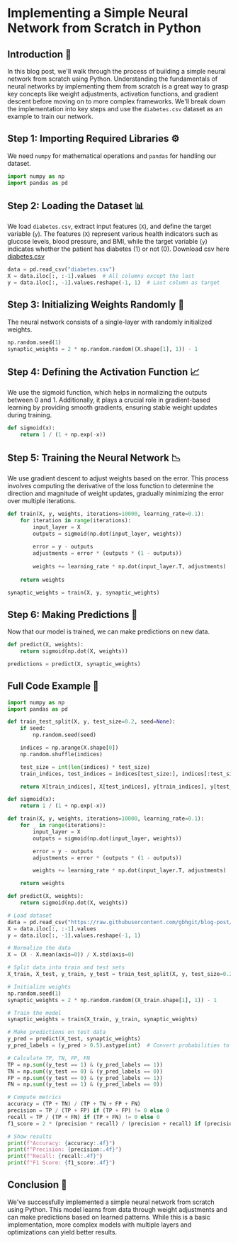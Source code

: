# Implementing a Simple Neural Network from Scratch in Python

## Introduction 🎯

In this blog post, we'll walk through the process of building a simple neural network from scratch using Python. Understanding the fundamentals of neural networks by implementing them from scratch is a great way to grasp key concepts like weight adjustments, activation functions, and gradient descent before moving on to more complex frameworks. We'll break down the implementation into key steps and use the `diabetes.csv` dataset as an example to train our network.

## Step 1: Importing Required Libraries ⚙️

We need `numpy` for mathematical operations and `pandas` for handling our dataset.

```python
import numpy as np
import pandas as pd
```

## Step 2: Loading the Dataset 📊

We load `diabetes.csv`, extract input features (`X`), and define the target variable (`y`). The features (`X`) represent various health indicators such as glucose levels, blood pressure, and BMI, while the target variable (`y`) indicates whether the patient has diabetes (1) or not (0). Download csv here [diabetes.csv](https://raw.githubusercontent.com/gbhgit/blog-post/refs/heads/main/csv-files/diabetes.csv)

```python
data = pd.read_csv("diabetes.csv")
X = data.iloc[:, :-1].values  # All columns except the last
y = data.iloc[:, -1].values.reshape(-1, 1)  # Last column as target
```

## Step 3: Initializing Weights Randomly 🎲

The neural network consists of a single-layer with randomly initialized weights.

```python
np.random.seed(1)
synaptic_weights = 2 * np.random.random((X.shape[1], 1)) - 1
```

## Step 4: Defining the Activation Function 📈

We use the sigmoid function, which helps in normalizing the outputs between 0 and 1. Additionally, it plays a crucial role in gradient-based learning by providing smooth gradients, ensuring stable weight updates during training.

```python
def sigmoid(x):
    return 1 / (1 + np.exp(-x))
```

## Step 5: Training the Neural Network 📉

We use gradient descent to adjust weights based on the error. This process involves computing the derivative of the loss function to determine the direction and magnitude of weight updates, gradually minimizing the error over multiple iterations.

```python
def train(X, y, weights, iterations=10000, learning_rate=0.1):
    for iteration in range(iterations):
        input_layer = X
        outputs = sigmoid(np.dot(input_layer, weights))
        
        error = y - outputs
        adjustments = error * (outputs * (1 - outputs))
        
        weights += learning_rate * np.dot(input_layer.T, adjustments)
    
    return weights

synaptic_weights = train(X, y, synaptic_weights)
```

## Step 6: Making Predictions 🤖

Now that our model is trained, we can make predictions on new data.

```python
def predict(X, weights):
    return sigmoid(np.dot(X, weights))

predictions = predict(X, synaptic_weights)
```

## Full Code Example 🚀

```python
import numpy as np
import pandas as pd

def train_test_split(X, y, test_size=0.2, seed=None):
    if seed:
        np.random.seed(seed)

    indices = np.arange(X.shape[0])
    np.random.shuffle(indices)

    test_size = int(len(indices) * test_size)
    train_indices, test_indices = indices[test_size:], indices[:test_size]

    return X[train_indices], X[test_indices], y[train_indices], y[test_indices]

def sigmoid(x):
    return 1 / (1 + np.exp(-x))

def train(X, y, weights, iterations=10000, learning_rate=0.1):
    for _ in range(iterations):
        input_layer = X
        outputs = sigmoid(np.dot(input_layer, weights))

        error = y - outputs
        adjustments = error * (outputs * (1 - outputs))

        weights += learning_rate * np.dot(input_layer.T, adjustments)

    return weights

def predict(X, weights):
    return sigmoid(np.dot(X, weights))

# Load dataset
data = pd.read_csv("https://raw.githubusercontent.com/gbhgit/blog-post/refs/heads/main/csv-files/diabetes.csv")
X = data.iloc[:, :-1].values
y = data.iloc[:, -1].values.reshape(-1, 1)

# Normalize the data
X = (X - X.mean(axis=0)) / X.std(axis=0)

# Split data into train and test sets
X_train, X_test, y_train, y_test = train_test_split(X, y, test_size=0.2, seed=1)

# Initialize weights
np.random.seed(1)
synaptic_weights = 2 * np.random.random((X_train.shape[1], 1)) - 1

# Train the model
synaptic_weights = train(X_train, y_train, synaptic_weights)

# Make predictions on test data
y_pred = predict(X_test, synaptic_weights)
y_pred_labels = (y_pred > 0.5).astype(int)  # Convert probabilities to 0 or 1

# Calculate TP, TN, FP, FN
TP = np.sum((y_test == 1) & (y_pred_labels == 1))
TN = np.sum((y_test == 0) & (y_pred_labels == 0))
FP = np.sum((y_test == 0) & (y_pred_labels == 1))
FN = np.sum((y_test == 1) & (y_pred_labels == 0))

# Compute metrics
accuracy = (TP + TN) / (TP + TN + FP + FN)
precision = TP / (TP + FP) if (TP + FP) != 0 else 0
recall = TP / (TP + FN) if (TP + FN) != 0 else 0
f1_score = 2 * (precision * recall) / (precision + recall) if (precision + recall) != 0 else 0

# Show results
print(f"Accuracy: {accuracy:.4f}")
print(f"Precision: {precision:.4f}")
print(f"Recall: {recall:.4f}")
print(f"F1 Score: {f1_score:.4f}")
```

## Conclusion 🎉

We've successfully implemented a simple neural network from scratch using Python. This model learns from data through weight adjustments and can make predictions based on learned patterns. While this is a basic implementation, more complex models with multiple layers and optimizations can yield better results.

